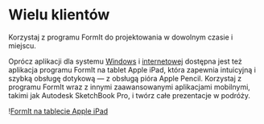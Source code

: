 # Wielu klientów

Korzystaj z programu FormIt do projektowania w dowolnym czasie i miejscu.

Oprócz aplikacji dla systemu [Windows](https://formit.autodesk.com/download) i [internetowej](https://formit.autodesk.com/app) dostępna jest też aplikacja programu FormIt na tablet Apple iPad, która zapewnia intuicyjną i szybką obsługę dotykową — z obsługą pióra Apple Pencil. Korzystaj z programu FormIt wraz z innymi zaawansowanymi aplikacjami mobilnymi, takimi jak Autodesk SketchBook Pro, i twórz całe prezentacje w podróży.

\![FormIt na tablecie Apple iPad](<../.gitbook/assets/ipad scenes (1).png>)
